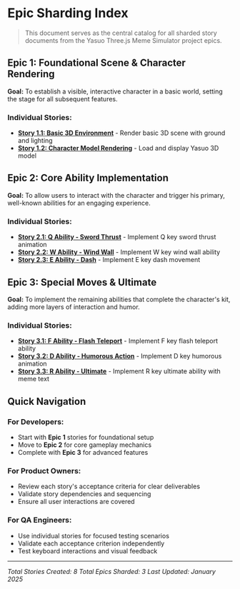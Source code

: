 # Epic Sharding Index

> This document serves as the central catalog for all sharded story documents from the Yasuo Three.js Meme Simulator project epics.

## Epic 1: Foundational Scene & Character Rendering

**Goal:** To establish a visible, interactive character in a basic world, setting the stage for all subsequent features.

### Individual Stories:

- **[Story 1.1: Basic 3D Environment](story-1-1.md)** - Render basic 3D scene with ground and lighting
- **[Story 1.2: Character Model Rendering](story-1-2.md)** - Load and display Yasuo 3D model

## Epic 2: Core Ability Implementation

**Goal:** To allow users to interact with the character and trigger his primary, well-known abilities for an engaging experience.

### Individual Stories:

- **[Story 2.1: Q Ability - Sword Thrust](story-2-1.md)** - Implement Q key sword thrust animation
- **[Story 2.2: W Ability - Wind Wall](story-2-2.md)** - Implement W key wind wall ability
- **[Story 2.3: E Ability - Dash](story-2-3.md)** - Implement E key dash movement

## Epic 3: Special Moves & Ultimate

**Goal:** To implement the remaining abilities that complete the character's kit, adding more layers of interaction and humor.

### Individual Stories:

- **[Story 3.1: F Ability - Flash Teleport](story-3-1.md)** - Implement F key flash teleport ability
- **[Story 3.2: D Ability - Humorous Action](story-3-2.md)** - Implement D key humorous animation
- **[Story 3.3: R Ability - Ultimate](story-3-3.md)** - Implement R key ultimate ability with meme text

## Quick Navigation

### For Developers:

- Start with **Epic 1** stories for foundational setup
- Move to **Epic 2** for core gameplay mechanics
- Complete with **Epic 3** for advanced features

### For Product Owners:

- Review each story's acceptance criteria for clear deliverables
- Validate story dependencies and sequencing
- Ensure all user interactions are covered

### For QA Engineers:

- Use individual stories for focused testing scenarios
- Validate each acceptance criterion independently
- Test keyboard interactions and visual feedback

---

_Total Stories Created: 8_
_Total Epics Sharded: 3_
_Last Updated: January 2025_

